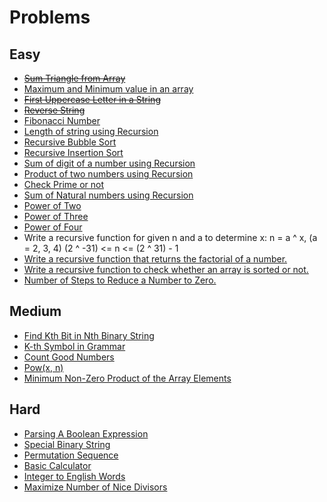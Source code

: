 # Problems

## Easy
- ~~[Sum Triangle from Array](https://www.geeksforgeeks.org/sum-triangle-from-array/)~~
- [Maximum and Minimum value in an array](https://www.geeksforgeeks.org/program-find-minimum-maximum-element-array/)
- ~~[First Uppercase Letter in a String](https://www.geeksforgeeks.org/first-uppercase-letter-in-a-string-iterative-and-recursive/)~~
- ~~[Reverse String](https://leetcode.com/problems/reverse-string/)~~
- [Fibonacci Number](https://leetcode.com/problems/fibonacci-number/)
- [Length of string using Recursion](https://www.geeksforgeeks.org/program-for-length-of-a-string-using-recursion/)
- [Recursive Bubble Sort](https://www.geeksforgeeks.org/recursive-bubble-sort/)
- [Recursive Insertion Sort](https://www.geeksforgeeks.org/recursive-insertion-sort/)
- [Sum of digit of a number using Recursion](https://www.geeksforgeeks.org/sum-digit-number-using-recursion/)
- [Product of two numbers using Recursion](https://www.geeksforgeeks.org/product-2-numbers-using-recursion/)
- [Check Prime or not](https://www.geeksforgeeks.org/recursive-program-prime-number/)
- [Sum of Natural numbers using Recursion](https://www.geeksforgeeks.org/sum-of-natural-numbers-using-recursion/)
- [Power of Two](https://leetcode.com/problems/power-of-two/)
- [Power of Three](https://leetcode.com/problems/power-of-three/)
- [Power of Four](https://leetcode.com/problems/power-of-four/)
- Write a recursive function for given n and a to determine x:
      n = a ^ x, (a = 2, 3, 4)
      (2 ^ -31) <= n <= (2 ^ 31) - 1      
- [Write a recursive function that returns the factorial of a number.](https://www.hackerrank.com/challenges/30-recursion/problem)
- [Write a recursive function to check whether an array is sorted or not.](https://www.geeksforgeeks.org/program-check-array-sorted-not-iterative-recursive)
- [Number of Steps to Reduce a Number to Zero.](https://leetcode.com/problems/number-of-steps-to-reduce-a-number-to-zero/)

## Medium
- [Find Kth Bit in Nth Binary String](https://leetcode.com/problems/find-kth-bit-in-nth-binary-string/)
- [K-th Symbol in Grammar](https://leetcode.com/problems/k-th-symbol-in-grammar/)
- [Count Good Numbers](https://leetcode.com/problems/count-good-numbers/)
- [Pow(x, n)](https://leetcode.com/problems/powx-n/)
- [Minimum Non-Zero Product of the Array Elements](https://leetcode.com/problems/minimum-non-zero-product-of-the-array-elements/)

## Hard
- [Parsing A Boolean Expression](https://leetcode.com/problems/parsing-a-boolean-expression/)
- [Special Binary String](https://leetcode.com/problems/special-binary-string/)
- [Permutation Sequence](https://leetcode.com/problems/permutation-sequence/)
- [Basic Calculator](https://leetcode.com/problems/basic-calculator/)
- [Integer to English Words](https://leetcode.com/problems/integer-to-english-words/)
- [Maximize Number of Nice Divisors](https://leetcode.com/problems/maximize-number-of-nice-divisors/)
